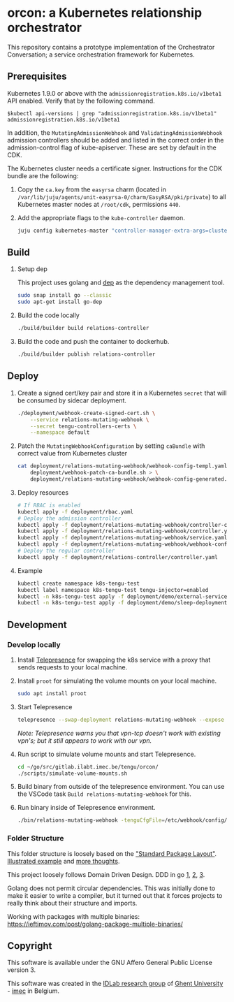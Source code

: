 # orcon: a Kubernetes relationship orchestrator

This repository contains a prototype implementation of the Orchestrator Conversation; a service orchestration framework for Kubernetes.

## Prerequisites

Kubernetes 1.9.0 or above with the `admissionregistration.k8s.io/v1beta1` API enabled. Verify that by the following command.

```console
$kubectl api-versions | grep "admissionregistration.k8s.io/v1beta1"
admissionregistration.k8s.io/v1beta1
```

In addition, the `MutatingAdmissionWebhook` and `ValidatingAdmissionWebhook` admission controllers should be added and listed in the correct order in the admission-control flag of kube-apiserver. These are set by default in the CDK.

The Kubernetes cluster needs a certificate signer. Instructions for the CDK bundle are the following:

1. Copy the `ca.key` from the `easyrsa` charm (located in `/var/lib/juju/agents/unit-easyrsa-0/charm/EasyRSA/pki/private`) to all Kubernetes master nodes at `/root/cdk`, permissions `440`.
2. Add the appropriate flags to the `kube-controller` daemon.

   ```bash
   juju config kubernetes-master "controller-manager-extra-args=cluster-signing-cert-file=/root/cdk/ca.crt cluster-signing-key-file=/root/cdk/ca.key"
   ```

## Build

1. Setup dep

   This project uses golang and [dep](https://github.com/golang/dep) as the dependency management tool.

   ```bash
   sudo snap install go --classic
   sudo apt-get install go-dep
   ```

2. Build the code locally

   ```bash
   ./build/builder build relations-controller
   ```

3. Build the code and push the container to dockerhub.

   ```bash
   ./build/builder publish relations-controller
   ```

## Deploy

1. Create a signed cert/key pair and store it in a Kubernetes `secret` that will be consumed by sidecar deployment.

   ```bash
   ./deployment/webhook-create-signed-cert.sh \
       --service relations-mutating-webhook \
       --secret tengu-controllers-certs \
       --namespace default
   ```

2. Patch the `MutatingWebhookConfiguration` by setting `caBundle` with correct value from Kubernetes cluster

   ```bash
   cat deployment/relations-mutating-webhook/webhook-config-templ.yaml | \
       deployment/webhook-patch-ca-bundle.sh > \
       deployment/relations-mutating-webhook/webhook-config-generated.yaml
   ```

3. Deploy resources

   ```bash
   # If RBAC is enabled
   kubectl apply -f deployment/rbac.yaml
   # Deploy the admission controller
   kubectl apply -f deployment/relations-mutating-webhook/controller-configmap.yaml
   kubectl apply -f deployment/relations-mutating-webhook/controller.yaml
   kubectl apply -f deployment/relations-mutating-webhook/service.yaml
   kubectl apply -f deployment/relations-mutating-webhook/webhook-config-generated.yaml
   # Deploy the regular controller
   kubectl apply -f deployment/relations-controller/controller.yaml
   ```

4. Example

   ```bash
   kubectl create namespace k8s-tengu-test
   kubectl label namespace k8s-tengu-test tengu-injector=enabled
   kubectl -n k8s-tengu-test apply -f deployment/demo/external-service.yaml
   kubectl -n k8s-tengu-test apply -f deployment/demo/sleep-deployment.yaml
   ```

## Development

### Develop locally

1. Install [Telepresence](https://www.telepresence.io/) for swapping the k8s service with a proxy that sends requests to your local machine.

2. Install `proot` for simulating the volume mounts on your local machine.

   ```bash
   sudo apt install proot
   ```

3. Start Telepresence

   ```bash
   telepresence --swap-deployment relations-mutating-webhook --expose 8080
   ```

   *Note: Telepresence warns you that vpn-tcp doesn't work with existing vpn's; but it still appears to work with our vpn.*

4. Run script to simulate volume mounts and start Telepresence.

   ```bash
   cd ~/go/src/gitlab.ilabt.imec.be/tengu/orcon/
   ./scripts/simulate-volume-mounts.sh
   ```

5. Build binary from outside of the telepresence environment. You can use the VSCode task `Build relations-mutating-webhook` for this.

6. Run binary inside of Telepresence environment.

   ```bash
   ./bin/relations-mutating-webhook -tenguCfgFile=/etc/webhook/config/tenguconfig.yaml -tlsCertFile=/etc/webhook/certs/cert.pem -tlsKeyFile=/etc/webhook/certs/key.pem -alsologtostderr -v=4
   ```

### Folder Structure

This folder structure is loosely based on the ["Standard Package Layout"](https://medium.com/@benbjohnson/standard-package-layout-7cdbc8391fc1). [Illustrated example](https://medium.com/wtf-dial/wtf-dial-domain-model-9655cd523182) and [more thoughts](https://medium.com/wtf-dial/wtf-dial-re-evaluating-the-domain-32c5ec31b9e2).

This project loosely follows Domain Driven Design. DDD in go [1](https://www.citerus.se/go-ddd), [2](https://www.citerus.se/part-2-domain-driven-design-in-go/), [3](https://www.citerus.se/part-3-domain-driven-design-in-go/).

Golang does not permit circular dependencies. This was initially done to make it easier to write a compiler, but it turned out that it forces projects to really think about their structure and imports.

Working with packages with multiple binaries: <https://ieftimov.com/post/golang-package-multiple-binaries/>

## Copyright

This software is available under the GNU Affero General Public License version 3.

This software was created in the [IDLab research group](https://idlab.technology/) of [Ghent University](https://www.ugent.be/en) - [imec](https://www.imec-int.com/en) in Belgium.

